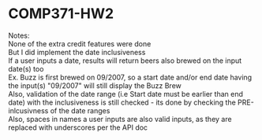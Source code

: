 # COMP371-HW2
Notes: <br>
None of the extra credit features were done <br>
But I did implement the date inclusiveness <br>
If a user inputs a date, results will return beers also brewed on the input date(s) too <br>
Ex. Buzz is first brewed on 09/2007, so a start date and/or end date having the input(s) "09/2007" will still display the Buzz Brew <br>
Also, validation of the date range (i.e Start date must be earlier than end date) with the inclusiveness is still checked - its done by checking the PRE-inlcusivness of the date ranges <br>
Also, spaces in names a user inputs are also valid inputs, as they are replaced with underscores per the API doc
